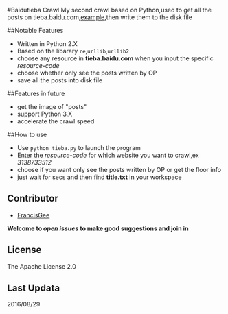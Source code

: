 #Baidutieba Crawl
My second crawl based on Python,used to get all the posts on tieba.baidu.com,[example](http://tieba.baidu.com/p/3138733512?see_lz=0&pn=1),then write them to the disk file

##Notable Features

* Written in Python 2.X
* Based on the libarary `re`,`urllib`,`urllib2`
* choose any resource in **tieba.baidu.com** when you input the specific *resource-code*
* choose whether only see the posts written by OP
* save all the posts into disk file

##Features in future
* get the image of "posts"
* support Python 3.X
* accelerate the crawl speed

##How to use
* Use `python tieba.py` to launch the program
* Enter the *resource-code* for which website you want to crawl,ex *3138733512*
* choose if you want only see the posts written by OP or get the floor info
* just wait for secs and then find **title.txt** in your workspace

## Contributor 
* [FrancisGee](https://github.com/FrancisGee)

**Welcome to *open issues* to make good suggestions and join in** 

## License

The Apache License 2.0

## Last Updata
2016/08/29

